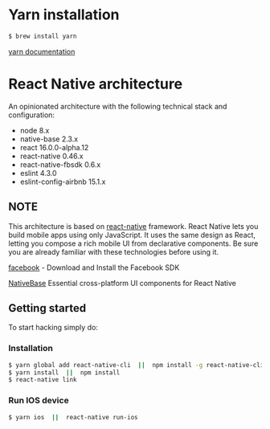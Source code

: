 # Yarn installation

```bash
$ brew install yarn
```

[yarn documentation](https://yarnpkg.com/lang/en/docs/install/)

# React Native architecture

An opinionated architecture with the following technical stack and configuration:

* node 8.x
* native-base 2.3.x
* react 16.0.0-alpha.12
* react-native 0.46.x
* react-native-fbsdk 0.6.x
* eslint 4.3.0
* eslint-config-airbnb 15.1.x

## NOTE
This architecture is based on [react-native](https://facebook.github.io/react-native/) framework. React Native lets you build mobile apps using only JavaScript. It uses the same design as React, letting you compose a rich mobile UI from declarative components. Be sure you are already familiar with these technologies before using it.

[facebook](https://developers.facebook.com/quickstarts) - Download and Install the Facebook SDK

[NativeBase](https://nativebase.io/)
Essential cross-platform UI components for React Native

## Getting started
To start hacking simply do:

### Installation
```bash
$ yarn global add react-native-cli  ||  npm install -g react-native-cli
$ yarn install  ||  npm install
$ react-native link
```

### Run IOS device
```bash
$ yarn ios  ||  react-native run-ios
```

